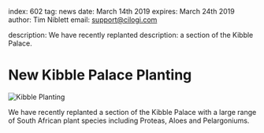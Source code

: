 index: 602
tag: news
date: March 14th 2019
expires: March 24th 2019
author: Tim Niblett
email: support@cilogi.com

description: We have recently replanted 
description: a section of the Kibble Palace.

# New Kibble Palace Planting

![Kibble Planting](kibble-planting.jpg)

We have recently replanted a section of the Kibble Palace with a large range of South African plant species including Proteas, Aloes and Pelargoniums.

